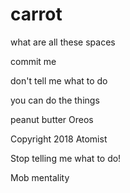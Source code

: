 # carrot

what are all these spaces 
 
commit me       

don't tell me what to do
  
you can do the things

peanut butter Oreos

Copyright 2018 Atomist
 
Stop telling me what to do!

Mob mentality    
